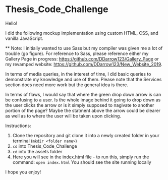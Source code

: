 # Thesis_Code_Challenge

Hello! 

I did the following mockup implementation using custom HTML, CSS, and vanilla JavaScript. 

** Note: I initially wanted to use Sass but my compiler was given me a lot of trouble (go figure). For reference to Sass, please reference either my Gallery Page in progress: https://github.com/DDarrow123/Gallery_Page or my revamped website: https://github.com/DDarrow123/New_Website_2019. 

In terms of media queries, in the interest of time, I did basic queries to demonstrate my knowledge and use of them. Please note that the Services section does need more work but the general idea is there. 

In terms of flaws, I would say that where the green drop down arrow is can be confusing to a user. Is the whole image behind it going to drop down as the user clicks the arrow or is it simply supposed to nagivate to another portion of the page? Maybe the statment above the arrow could be clearer as well as to where the user will be taken upon clicking. 

Instructions: 

1. Clone the repository and git clone it into a newly created folder in your terminal (`mkdir <folder name>`)
2. `cd` into Thesis_Code_Challenge
3. `cd` into the assets folder 
4. Here you will see in the index.html file - to run this, simply run the command: `open index.html` You should see the site running locally

I hope you enjoy! 


